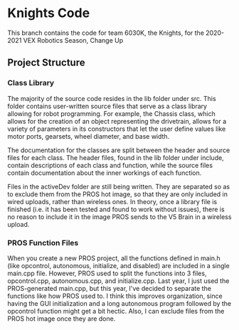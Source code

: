 # Knights Code

This branch contains the code for team 6030K, the Knights, for the 2020-2021 VEX Robotics Season, Change Up

## Project Structure

### Class Library

The majority of the source code resides in the lib folder under src. This folder contains user-written source files that
serve as a class library allowing for robot programming. For example, the Chassis class, which allows for the creation of
an object representing the drivetrain, allows for a variety of parameters in its constructors that let the user define 
values like motor ports, gearsets, wheel diameter, and base width.

The documentation for the classes are split between the header and source files for each class. The header files, found
in the lib folder under include, contain descriptions of each class and function, while the source files contain documentation
about the inner workings of each function.

Files in the activeDev folder are still being written. They are separated so as to exclude them from the PROS hot image, so that
they are only included in wired uploads, rather than wireless ones. In theory, once a library file is finished (i.e. it has been
tested and found to work without issues), there is no reason to include it in the image PROS sends to the V5 Brain in a wireless
upload.

### PROS Function Files

When you create a new PROS project, all the functions defined in main.h (like opcontrol, autonomous, initialize, and disabled) are
included in a single main.cpp file. However, PROS used to split the functions into 3 files, opcontrol.cpp, autonomous.cpp, and
initialize.cpp. Last year, I just used the PROS-generated main.cpp, but this year, I've decided to separate the functions like how
PROS used to. I think this improves organization, since having the GUI initialization and a long autonomous program followed by the opcontrol function might get
a bit hectic. Also, I can exclude files from the PROS hot image once they are done.